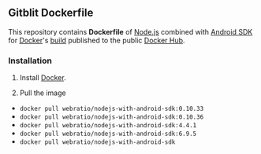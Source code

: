 ## Gitblit Dockerfile

This repository contains **Dockerfile** of [Node.js](http://nodejs.org/) combined with [Android SDK](https://developer.android.com/sdk/) for [Docker](https://www.docker.com/)'s [build](https://registry.hub.docker.com/u/webratio/android-sdk-with-nodejs/) published to the public [Docker Hub](https://hub.docker.com/).

### Installation

1. Install [Docker](https://www.docker.com/).

2. Pull the image
  * `docker pull webratio/nodejs-with-android-sdk:0.10.33`
  * `docker pull webratio/nodejs-with-android-sdk:0.10.36`
  * `docker pull webratio/nodejs-with-android-sdk:4.4.1`
  * `docker pull webratio/nodejs-with-android-sdk:6.9.5`
  * `docker pull webratio/nodejs-with-android-sdk`  